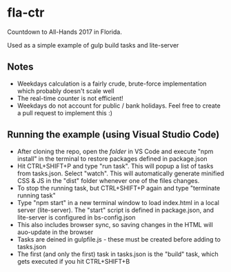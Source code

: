 # fla-ctr
Countdown to All-Hands 2017 in Florida.

Used as a simple example of gulp build tasks and lite-server

## Notes

* Weekdays calculation is a fairly crude, brute-force implementation which probably doesn't scale well
* The real-time counter is not efficient!
* Weekdays do not account for public / bank holidays. Feel free to create a pull request to implement this :)

## Running the example (using Visual Studio Code)

* After cloning the repo, open the _folder_ in VS Code and execute "npm install" in the terminal to restore packages defined in package.json
* Hit CTRL+SHIFT+P and type "run task". This will popup a list of tasks from tasks.json. Select "watch". This will automatically generate minified CSS & JS in the "dist" folder whenever one of the files changes.
* To stop the running task, but CTRL+SHIFT+P again and type "terminate running task"
* Type "npm start" in a new terminal window to load index.html in a local server (lite-server). The "start" script is defined in package.json, and lite-server is configured in bs-config.json
* This also includes browser sync, so saving changes in the HTML will auo-update in the browser
* Tasks are deined in gulpfile.js - these must be created before adding to tasks.json
* The first (and only the first) task in tasks.json is the "build" task, which gets executed if you hit CTRL+SHIFT+B